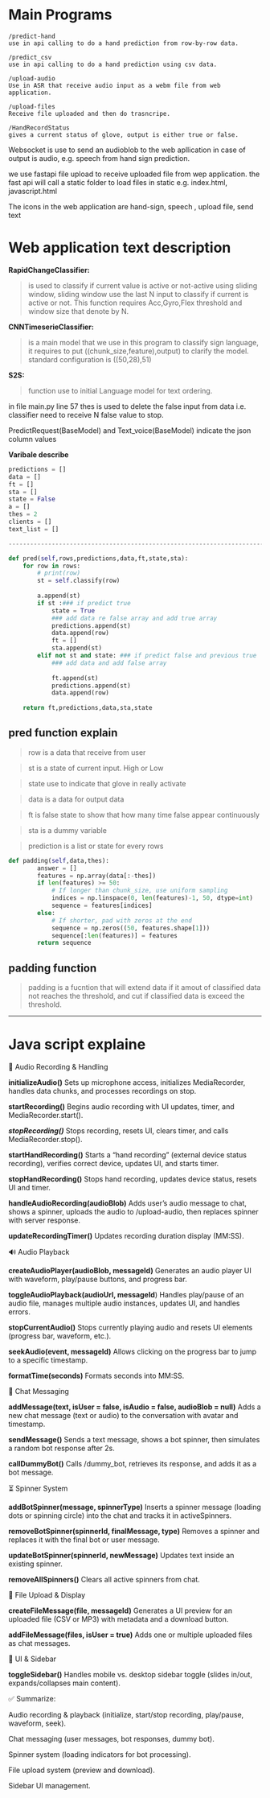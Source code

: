 # Main Programs

```
/predict-hand
use in api calling to do a hand prediction from row-by-row data.
```


```
/predict_csv
use in api calling to do a hand prediction using csv data.
```


```
/upload-audio
Use in ASR that receive audio input as a webm file from web application.
```

```
/upload-files
Receive file uploaded and then do trasncripe.
```


```
/HandRecordStatus
gives a current status of glove, output is either true or false.
```



Websocket is use to send an audioblob to the web apllication in case of output is audio, e.g. speech from hand sign prediction.

we use fastapi file upload to receive uploaded file from wep application. the fast api will call a static folder to load files in static e.g. index.html, javascript.html

The icons in the web application are hand-sign, speech , upload file, send text



# Web application text description

**RapidChangeClassifier:** 
> is used to classify if current value is active or not-active using sliding window, sliding window use the last N input to classify if current is active or not.
This function requires Acc,Gyro,Flex threshold and window size that denote by N.

**CNNTimeserieClassifier:**
> is a main model that we use in this program to classify sign language, it requires  to put ((chunk_size,feature),output) to clarify the model.
standard configuration is ((50,28),51)

**S2S:**
> function use to initial Language model for text ordering.

in file main.py line 57 thes is used to delete the false input from data i.e. classifier need to receive N false value to stop.

PredictRequest(BaseModel) and Text_voice(BaseModel) indicate the json column values

**Varibale describe**
```python
predictions = [] 
data = []
ft = []
sta = []
state = False
a = []
thes = 2
clients = []
text_list = []

---------------------------------------------------------------------------

def pred(self,rows,predictions,data,ft,state,sta):
    for row in rows:
        # print(row)
        st = self.classify(row)
        
        a.append(st)
        if st :### if predict true 
            state = True
            ### add data re false array and add true array
            predictions.append(st)
            data.append(row)
            ft = []
            sta.append(st)
        elif not st and state: ### if predict false and previous true
            ### add data and add false array
            
            ft.append(st)
            predictions.append(st)
            data.append(row)
        
    return ft,predictions,data,sta,state

```
## pred function explain
> row is a data that receive from user

> st is a state of current input. High or Low

> state use to indicate that glove in really activate

> data is a data for output data

> ft is false state to show that how many time false appear continuously

> sta is a dummy variable

> prediction is a list or state for every rows



```python
def padding(self,data,thes):
        answer = []
        features = np.array(data[:-thes])
        if len(features) >= 50:
            # If longer than chunk_size, use uniform sampling
            indices = np.linspace(0, len(features)-1, 50, dtype=int)
            sequence = features[indices]
        else:
            # If shorter, pad with zeros at the end
            sequence = np.zeros((50, features.shape[1]))
            sequence[:len(features)] = features
        return sequence
```

## padding function
> padding is a fucntion that will extend data if it amout of classified data not reaches the threshold, and cut if classified data is exceed the threshold.



----------------------------------------------------------------------------------------

# Java script explaine

🎤 Audio Recording & Handling

**initializeAudio()**
Sets up microphone access, initializes MediaRecorder, handles data chunks, and processes recordings on stop.

**startRecording()**
Begins audio recording with UI updates, timer, and MediaRecorder.start().

***stopRecording()***
Stops recording, resets UI, clears timer, and calls MediaRecorder.stop().

**startHandRecording()**
Starts a “hand recording” (external device status recording), verifies correct device, updates UI, and starts timer.

**stopHandRecording()**
Stops hand recording, updates device status, resets UI and timer.

**handleAudioRecording(audioBlob)**
Adds user’s audio message to chat, shows a spinner, uploads the audio to /upload-audio, then replaces spinner with server response.

**updateRecordingTimer()**
Updates recording duration display (MM:SS).

🔊 Audio Playback

**createAudioPlayer(audioBlob, messageId)**
Generates an audio player UI with waveform, play/pause buttons, and progress bar.

**toggleAudioPlayback(audioUrl, messageId**)
Handles play/pause of an audio file, manages multiple audio instances, updates UI, and handles errors.

**stopCurrentAudio()**
Stops currently playing audio and resets UI elements (progress bar, waveform, etc.).

**seekAudio(event, messageId)**
Allows clicking on the progress bar to jump to a specific timestamp.

**formatTime(seconds)**
Formats seconds into MM:SS.

💬 Chat Messaging

**addMessage(text, isUser = false, isAudio = false, audioBlob = null)**
Adds a new chat message (text or audio) to the conversation with avatar and timestamp.

**sendMessage()**
Sends a text message, shows a bot spinner, then simulates a random bot response after 2s.

**callDummyBot()**
Calls /dummy_bot, retrieves its response, and adds it as a bot message.

⏳ Spinner System

**addBotSpinner(message, spinnerType)**
Inserts a spinner message (loading dots or spinning circle) into the chat and tracks it in activeSpinners.

**removeBotSpinner(spinnerId, finalMessage, type)**
Removes a spinner and replaces it with the final bot or user message.

**updateBotSpinner(spinnerId, newMessage)**
Updates text inside an existing spinner.

**removeAllSpinners()**
Clears all active spinners from chat.

📂 File Upload & Display

**createFileMessage(file, messageId)**
Generates a UI preview for an uploaded file (CSV or MP3) with metadata and a download button.

**addFileMessage(files, isUser = true)**
Adds one or multiple uploaded files as chat messages.

📑 UI & Sidebar

**toggleSidebar()**
Handles mobile vs. desktop sidebar toggle (slides in/out, expands/collapses main content).

✅ Summarize:

Audio recording & playback (initialize, start/stop recording, play/pause, waveform, seek).

Chat messaging (user messages, bot responses, dummy bot).

Spinner system (loading indicators for bot processing).

File upload system (preview and download).

Sidebar UI management.
